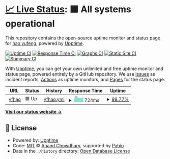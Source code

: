 # [📈 Live Status](https://yf-hao.github.io/upptime): <!--live status--> **🟩 All systems operational**

This repository contains the open-source uptime monitor and status page for [hao yufeng](https://yf-hao.github.io/upptime), powered by [Upptime](https://github.com/upptime/upptime).

[![Uptime CI](https://github.com/yf-hao/upptime/workflows/Uptime%20CI/badge.svg)](https://github.com/yf-hao/upptime/actions?query=workflow%3A%22Uptime+CI%22)
[![Response Time CI](https://github.com/yf-hao/upptime/workflows/Response%20Time%20CI/badge.svg)](https://github.com/yf-hao/upptime/actions?query=workflow%3A%22Response+Time+CI%22)
[![Graphs CI](https://github.com/yf-hao/upptime/workflows/Graphs%20CI/badge.svg)](https://github.com/yf-hao/upptime/actions?query=workflow%3A%22Graphs+CI%22)
[![Static Site CI](https://github.com/yf-hao/upptime/workflows/Static%20Site%20CI/badge.svg)](https://github.com/yf-hao/upptime/actions?query=workflow%3A%22Static+Site+CI%22)
[![Summary CI](https://github.com/yf-hao/upptime/workflows/Summary%20CI/badge.svg)](https://github.com/yf-hao/upptime/actions?query=workflow%3A%22Summary+CI%22)

With [Upptime](https://upptime.js.org), you can get your own unlimited and free uptime monitor and status page, powered entirely by a GitHub repository. We use [Issues](https://github.com/yf-hao/upptime/issues) as incident reports, [Actions](https://github.com/yf-hao/upptime/actions) as uptime monitors, and [Pages](https://yf-hao.github.io/upptime) for the status page.

<!--start: status pages-->
<!-- This summary is generated by Upptime (https://github.com/upptime/upptime) -->
<!-- Do not edit this manually, your changes will be overwritten -->
<!-- prettier-ignore -->
| URL | Status | History | Response Time | Uptime |
| --- | ------ | ------- | ------------- | ------ |
| <img alt="" src="https://icons.duckduckgo.com/ip3/yfhao12.serv00.net.ico" height="13"> [yfhao](https://yfhao12.serv00.net) | 🟩 Up | [yfhao.yml](https://github.com/yf-hao/upptime/commits/HEAD/history/yfhao.yml) | <details><summary><img alt="Response time graph" src="./graphs/yfhao/response-time-week.png" height="20"> 724ms</summary><br><a href="https://yf-hao.github.io/upptime/history/yfhao"><img alt="Response time 727" src="https://img.shields.io/endpoint?url=https%3A%2F%2Fraw.githubusercontent.com%2Fyf-hao%2Fupptime%2FHEAD%2Fapi%2Fyfhao%2Fresponse-time.json"></a><br><a href="https://yf-hao.github.io/upptime/history/yfhao"><img alt="24-hour response time 931" src="https://img.shields.io/endpoint?url=https%3A%2F%2Fraw.githubusercontent.com%2Fyf-hao%2Fupptime%2FHEAD%2Fapi%2Fyfhao%2Fresponse-time-day.json"></a><br><a href="https://yf-hao.github.io/upptime/history/yfhao"><img alt="7-day response time 724" src="https://img.shields.io/endpoint?url=https%3A%2F%2Fraw.githubusercontent.com%2Fyf-hao%2Fupptime%2FHEAD%2Fapi%2Fyfhao%2Fresponse-time-week.json"></a><br><a href="https://yf-hao.github.io/upptime/history/yfhao"><img alt="30-day response time 727" src="https://img.shields.io/endpoint?url=https%3A%2F%2Fraw.githubusercontent.com%2Fyf-hao%2Fupptime%2FHEAD%2Fapi%2Fyfhao%2Fresponse-time-month.json"></a><br><a href="https://yf-hao.github.io/upptime/history/yfhao"><img alt="1-year response time 727" src="https://img.shields.io/endpoint?url=https%3A%2F%2Fraw.githubusercontent.com%2Fyf-hao%2Fupptime%2FHEAD%2Fapi%2Fyfhao%2Fresponse-time-year.json"></a></details> | <details><summary><a href="https://yf-hao.github.io/upptime/history/yfhao">99.77%</a></summary><a href="https://yf-hao.github.io/upptime/history/yfhao"><img alt="All-time uptime 99.92%" src="https://img.shields.io/endpoint?url=https%3A%2F%2Fraw.githubusercontent.com%2Fyf-hao%2Fupptime%2FHEAD%2Fapi%2Fyfhao%2Fuptime.json"></a><br><a href="https://yf-hao.github.io/upptime/history/yfhao"><img alt="24-hour uptime 100.00%" src="https://img.shields.io/endpoint?url=https%3A%2F%2Fraw.githubusercontent.com%2Fyf-hao%2Fupptime%2FHEAD%2Fapi%2Fyfhao%2Fuptime-day.json"></a><br><a href="https://yf-hao.github.io/upptime/history/yfhao"><img alt="7-day uptime 99.77%" src="https://img.shields.io/endpoint?url=https%3A%2F%2Fraw.githubusercontent.com%2Fyf-hao%2Fupptime%2FHEAD%2Fapi%2Fyfhao%2Fuptime-week.json"></a><br><a href="https://yf-hao.github.io/upptime/history/yfhao"><img alt="30-day uptime 99.92%" src="https://img.shields.io/endpoint?url=https%3A%2F%2Fraw.githubusercontent.com%2Fyf-hao%2Fupptime%2FHEAD%2Fapi%2Fyfhao%2Fuptime-month.json"></a><br><a href="https://yf-hao.github.io/upptime/history/yfhao"><img alt="1-year uptime 99.92%" src="https://img.shields.io/endpoint?url=https%3A%2F%2Fraw.githubusercontent.com%2Fyf-hao%2Fupptime%2FHEAD%2Fapi%2Fyfhao%2Fuptime-year.json"></a></details>

<!--end: status pages-->

[**Visit our status website →**](https://yf-hao.github.io/upptime)

## 📄 License

- Powered by: [Upptime](https://github.com/upptime/upptime)
- Code: [MIT](./LICENSE) © [Anand Chowdhary](https://anandchowdhary.com), supported by [Pabio](https://pabio.com)
- Data in the `./history` directory: [Open Database License](https://opendatacommons.org/licenses/odbl/1-0/)
